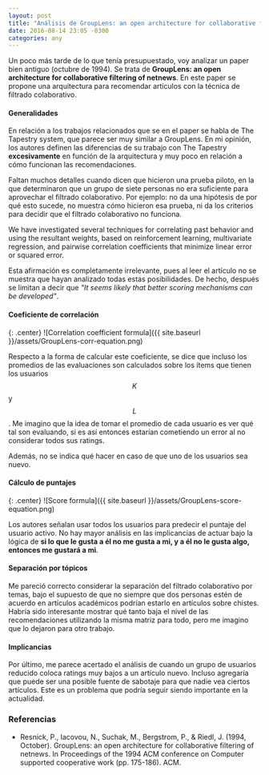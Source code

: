 ```yaml
---
layout: post
title: "Análisis de GroupLens: an open architecture for collaborative filtering of netnews"
date: 2016-08-14 23:05 -0300
categories: any
---
```


Un poco más tarde de lo que tenía presupuestado, voy analizar un paper bien antiguo (octubre de 1994). Se trata de **GroupLens: an open architecture for collaborative filtering of netnews**. En este paper se propone una arquitectura para recomendar artículos con la técnica de filtrado colaborativo.

#### Generalidades

En relación a los trabajos relacionados que se en el paper se habla de The Tapestry system, que parece ser muy similar a GroupLens. En mi opinión, los autores definen las diferencias de su trabajo con The Tapestry **excesivamente** en función de la arquitectura y muy poco en relación a cómo funcionan las recomendaciones.

Faltan muchos detalles cuando dicen que hicieron una prueba piloto, en la que determinaron que un grupo de siete personas no era suficiente para aprovechar el filtrado colaborativo. Por ejemplo: no da una hipótesis de por qué esto sucede, no muestra cómo hicieron esa prueba, ni da los criterios para decidir que el filtrado colaborativo no funciona.

>
We have investigated several techniques for correlating past behavior and using the resultant weights, based on reinforcement learning, multivariate regression, and pairwise correlation coefficients that minimize linear error or squared error.

Esta afirmación es completamente irrelevante, pues al leer el artículo no se muestra que hayan analizado todas estas posibilidades. De hecho, después se limitan a decir que *"It seems likely that better scoring mechanisms can be developed"*.

#### Coeficiente de correlación

{: .center}
![Correlation coefficient formula]({{ site.baseurl }}/assets/GroupLens-corr-equation.png)

Respecto a la forma de calcular este coeficiente, se dice que incluso los promedios de las evaluaciones son calculados sobre los ítems que tienen los usuarios $$K$$ y $$L$$. Me imagino que la idea de tomar el promedio de cada usuario es ver qué tal son evaluando, si es así entonces estarían cometiendo un error al no considerar todos sus ratings.

Además, no se indica qué hacer en caso de que uno de los usuarios sea nuevo.

#### Cálculo de puntajes

{: .center}
![Score formula]({{ site.baseurl }}/assets/GroupLens-score-equation.png)

Los autores señalan usar todos los usuarios para predecir el puntaje del usuario activo. No hay mayor análisis en las implicancias de actuar bajo la lógica de **si lo que le gusta a él no me gusta a mi, y a él no le gusta algo, entonces me gustará a mi**.

#### Separación por tópicos

Me pareció correcto considerar la separación del filtrado colaborativo por temas, bajo el supuesto de que no siempre que dos personas estén de acuerdo en artículos académicos podrían estarlo en artículos sobre chistes. Habría sido interesante mostrar qué tanto baja el nivel de las recomendaciones utilizando la misma matriz para todo, pero me imagino que lo dejaron para otro trabajo.

#### Implicancias

Por último, me parece acertado el análisis de cuando un grupo de usuarios reducido coloca ratings muy bajos a un artículo nuevo. Incluso agregaría que puede ser una posible fuente de sabotaje para que nadie vea ciertos artículos. Este es un problema que podría seguir siendo importante en la actualidad.


### Referencias

- Resnick, P., Iacovou, N., Suchak, M., Bergstrom, P., & Riedl, J. (1994, October). GroupLens: an open architecture for collaborative filtering of netnews. In Proceedings of the 1994 ACM conference on Computer supported cooperative work (pp. 175-186). ACM.
